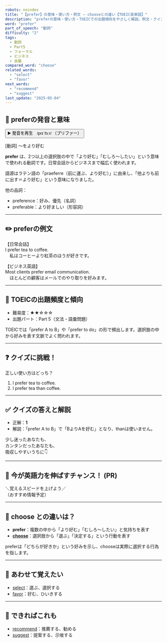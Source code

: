 ```yaml
---
robots: noindex
title: "【prefer】の意味・使い方・例文 ― chooseとの違い【TOEIC英単語】"
description: "preferの意味・使い方・TOEICでの出題傾向をやさしく解説。例文・クイズ付きでchooseとの違いもわかりやすく学べます。"
word: "prefer"
part_of_speech: "動詞"
difficulty: "2"
tags:
  - 動詞
  - Part5
  - フォーマル
  - ビジネス
  - 会議
compared_word: "choose"
related_words:
  - "select"
  - "favor"
next_words:
  - "recommend"
  - "suggest"
last_update: "2025-05-04"
---
```


## 🔰 preferの発音と意味

<button class="play-audio" onclick="playTTS('prefer')">
  <span class="play-audio-main">
    ▶️ 発音を再生　/prɪˈfɜːr/
  </span>
  <span class="play-audio-sub">
    （プリファー）
  </span>
</button>

[動詞] ～をより好む

**prefer** は、2つ以上の選択肢の中で「より好む」「むしろ～したい」という意味で使われる動詞です。日常会話からビジネスまで幅広く使われます。

語源はラテン語の「praeferre（前に運ぶ、より好む）」に由来し、「他よりも前に出す＝より好む」という意味になりました。

他の品詞：  
- preference：好み、優先（名詞）
- preferable：より好ましい（形容詞）

---

## ✏️ preferの例文

【日常会話】  
I prefer tea to coffee.  
　私はコーヒーより紅茶のほうが好きです。

【ビジネス英語】  
Most clients prefer email communication.  
　ほとんどの顧客はメールでのやり取りを好みます。

---

## 🎯 TOEICの出題頻度と傾向

- 難易度：★★☆☆☆
- 出題パート：Part 5（文法・語彙問題）

TOEICでは「prefer A to B」や「prefer to do」の形で頻出します。選択肢の中から好みを表す文脈でよく問われます。

---

## ❓ クイズに挑戦！

正しい使い方はどっち？

1. I prefer tea to coffee.  
2. I prefer tea than coffee.

---

## ✅ クイズの答えと解説

- 正解：**1**
- 解説：「prefer A to B」で「BよりAを好む」となり、thanは使いません。

少し迷ったあなたも、  
カンタンだったあなたも、  
吸収しやすいうちに👇️

---

## 🚀 今が英語力を伸ばすチャンス！ (PR)

<div class="info-center">
＼覚えるスピードを上げよう／<br>  
（おすすめ情報予定）
</div>

---

## 🤔  choose との違いは？

- **prefer**：複数の中から「より好む」「むしろ～したい」と気持ちを表す
- **[choose](/word/choose)**：選択肢から「選ぶ」「決定する」という行動を表す

preferは「どちらが好きか」という好みを示し、chooseは実際に選択する行為を指します。

---

## 🧩 あわせて覚えたい

- [select](/word/select)：選ぶ、選択する
- [favor](/word/favor)：好む、ひいきする

---

## 📖 できればこれも

- [recommend](/word/recommend)：推薦する、勧める
- [suggest](/word/suggest)：提案する、示唆する

<!-- cvid: aid41_bid17 -->
